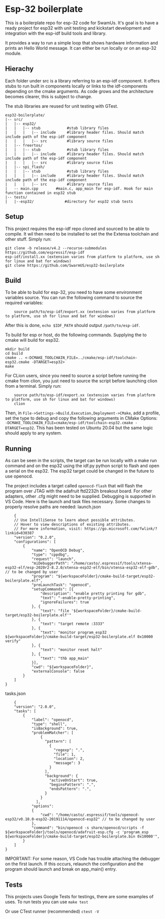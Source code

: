 # Esp-32 boilerplate

This is a boilerplate repo for esp-32 code for SwamUs.
It's goal is to have a ready project for esp32 with unit testing and kickstart development and integration with the esp-idf build tools and library.

It provides a way to run a simple loop that shows hardware information and prints an Hello World message.
It can either be run locally or on an esp-32 module.


## Hierachy

Each folder under src is a library referring to an esp-idf component. It offers stubs to run built in components locally or links to the idf-components depending on the cmake arguments.
As code grows and the architecture becomes clearer, this is subject to change. 

The stub libraries are reused for unit testing with GTest.

````
esp32-boilerplate/
|-- src/
|   |-- esp32/
|   |   |-- stub            #stub library files
|   |   |   |-- include     #library header files. Should match include path of the esp-idf component
|   |   |   |-- src         #library source files
|   |-- freertos/
|   |   |-- stub            #stub library files
|   |   |   |-- include     #library header files. Should match include path of the esp-idf component
|   |   |   |-- src         #library source files
|   |-- spi_flash/
|   |   |-- stub            #stub library files
|   |   |   |-- include     #library header files. Should match include path of the esp-idf component
|   |   |   |-- src         #library source files
|   -- main.cpp        #main.c, app_main for esp-idf. Hook for main function contained in esp32 stub
|-- tests/
|   |--esp32/              #directory for esp32 stub tests
````

## Setup

This project requires the esp-idf repo cloned and sourced to be able to compile. 
It wil then need to be installed to set the the Extensa toolchain and other stuff. Simply run:
````
git clone -b release/v4.2 --recurse-submodules https://github.com/espressif/esp-idf
esp-idf/install.xx (extension varies from platform to platform, use sh for linux and bat for windows)
git clone https://github.com/SwarmUS/esp32-boilerplate
````

## Build
To be able to build for esp-32, you need to have some environment variables source. 
You can run the following command to source the required variables:
````
    source path/to/esp-idf/export.xx (extension varies from platform to platform, use sh for linux and bat for windows)
````
After this is done, `echo $IDF_PATH` should output `/path/to/esp-idf`.

To build for esp or host, do the following commands. Supplying the to cmake will build for esp32.
````
mkdir build
cd build
cmake .. <-DCMAKE_TOOLCHAIN_FILE=../cmake/esp-idf/toolchain-esp32.cmake -DTARGET=esp32>
make
````


For CLion users, since you need to source a script before running the cmake from clion, you just need to source the script before launching clion from a terminal.
Simply run:
````
    source path/to/esp-idf/export.xx (extension varies from platform to platform, use sh for linux and bat for windows)
    clion
````
Then, in ``File->Settings->Build,Execution,Deployment->CMake``, add a profile, set the type to debug and copy the following arguments in CMake Options: ``-DCMAKE_TOOLCHAIN_FILE=cmake/esp-idf/toolchain-esp32.cmake -DTARGET=esp32``.
This has been tested on Ubuntu 20.04 but the same logic should apply to any system.

## Running
As can be seen in the scripts, the target can be run locally with a make run command and on the esp32 using the idf.py python script to flash and open a serial on the esp32.
The esp32 target could be changed in the future to use openocd.

The project includes a target called ``openocd-flash`` that will flash the program over JTAG with the adafruit ftd2232h breakout board. For other adapters, other .cfg might need to be supplied. Debugging is supported in VS Code. Here is the launch and task files necessary. Some changes to properly resolve paths are needed:
launch.json
````
    {
    // Use IntelliSense to learn about possible attributes.
    // Hover to view descriptions of existing attributes.
    // For more information, visit: https://go.microsoft.com/fwlink/?linkid=830387
    "version": "0.2.0",
    "configurations": [
        {
            "name": "OpenOCD Debug",
            "type": "cppdbg",
            "request": "launch",
            "miDebuggerPath": "/home/casto/.espressif/tools/xtensa-esp32-elf/esp-2020r2-8.2.0/xtensa-esp32-elf/bin/xtensa-esp32-elf-gdb", // to be changed by user
            "program": "${workspaceFolder}/cmake-build-target/esp32-boilerplate.elf",
            "preLaunchTask": "openocd",
            "setupCommands": [{
                "description": "enable pretty printing for gdb",
                "text": "-enable-pretty-printing",
                "ignoreFailures": true
            }, {
                "text": "file '${workspaceFolder}/cmake-build-target/esp32-boilerplate.elf'"
            }, {
                "text": "target remote :3333"
            }, {
                "text": "monitor program_esp32 ${workspaceFolder}/cmake-build-target/esp32-boilerplate.elf 0x10000 verify"
            }, {
                "text": "monitor reset halt"
            }, {
                "text": "thb app_main"
            }],
            "cwd": "${workspaceFolder}",
            "externalConsole": false
        }
    ]
}
````
tasks.json
````
    {
    "version": "2.0.0",
    "tasks": [
        {
            "label": "openocd",
            "type": "shell",
            "isBackground": true,
            "problemMatcher": [
                {
                  "pattern": [
                    {
                      "regexp": ".",
                      "file": 1,
                      "location": 2,
                      "message": 3
                    }
                  ],
                  "background": {
                    "activeOnStart": true,
                    "beginsPattern": ".",
                    "endsPattern": ".",
                  }
                }
              ],
            "options": 
            {
                "cwd": "/home/casto/.espressif/tools/openocd-esp32/v0.10.0-esp32-20191114/openocd-esp32" // to be changed by user
            },
            "command": "bin/openocd -s share/openocd/scripts -f ${workspaceFolder}/tools/openocd/adafruit-esp.cfg -c 'program_esp ${workspaceFolder}/cmake-build-target/esp32-boilerplate.bin 0x10000'",
        }
    ]
}
````

IMPORTANT: For some reason, VS Code has trouble attaching the debugger on the first launch. If this occurs, relaunch the configuration and the program should launch and break on app_main() entry.

## Tests

This projects uses Google Tests for testings, there are some examples of uses.
To run tests you can use 
```make test```

Or use CTest runner (recommended)
```ctest -V```
